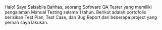 Halo! Saya Salsabila Bahhas, seorang Software QA Tester yang memiliki pengalaman Manual Testing selama 1 tahun. Berikut adalah portofolio berisikan Test Plan, Test Case, dan Bug Report dari beberapa project yang pernah saya lakukan.
